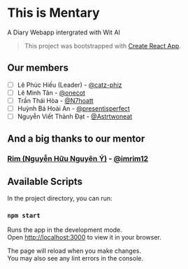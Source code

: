 # This is Mentary

A Diary Webapp intergrated with Wit AI

> This project was bootstrapped with [Create React App](https://github.com/facebook/create-react-app).

## Our members

- [ ] Lê Phúc Hiếu (Leader) - [@catz-phiz](https://github.com/)
- [ ] Lê Minh Tân - [@onecot](https://github.com/onecot)
- [ ] Trần Thái Hòa - [@N7hoatt](https://github.com/N7hoatt)
- [ ] Huỳnh Bá Hoài An - [@presentisperfect](https://github.com/presentisperfect)
- [ ] Nguyễn Viết Thành Đạt - [@Astrtwoneat](https://github.com/Astrtwoneat)

## And a big thanks to our mentor

### [Rim (Nguyễn Hữu Nguyên Ý)](https://nguyenhuunguyeny.com/) - [@imrim12](https://github.com/imrim12)

## Available Scripts

In the project directory, you can run:

### `npm start`

Runs the app in the development mode.\
Open [http://localhost:3000](http://localhost:3000) to view it in your browser.

The page will reload when you make changes.\
You may also see any lint errors in the console.
